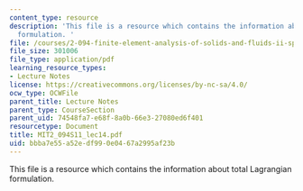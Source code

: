 ```yaml
---
content_type: resource
description: 'This file is a resource which contains the information about total Lagrangian
  formulation. '
file: /courses/2-094-finite-element-analysis-of-solids-and-fluids-ii-spring-2011/bbba7e55a52edf990e0467a2995af23b_MIT2_094S11_lec14.pdf
file_size: 301006
file_type: application/pdf
learning_resource_types:
- Lecture Notes
license: https://creativecommons.org/licenses/by-nc-sa/4.0/
ocw_type: OCWFile
parent_title: Lecture Notes
parent_type: CourseSection
parent_uid: 74548fa7-e68f-8a0b-66e3-27080ed6f401
resourcetype: Document
title: MIT2_094S11_lec14.pdf
uid: bbba7e55-a52e-df99-0e04-67a2995af23b
---
```

This file is a resource which contains the information about total Lagrangian formulation. 
